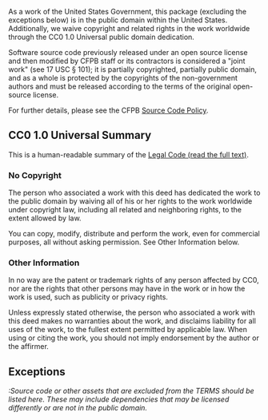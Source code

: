 As a work of the United States Government, this package (excluding the
exceptions below) is in the public domain within the United States.
Additionally, we waive copyright and related rights in the work worldwide
through the CC0 1.0 Universal public domain dedication.

Software source code previously released under an open source license and then
modified by CFPB staff or its contractors is considered a "joint work" (see 17 USC § 101); 
it is partially copyrighted, partially public domain, and as a whole is protected by
the copyrights of the non-government authors and must be released according to
the terms of the original open-source license.

For further details, please see the CFPB [Source Code Policy][policy].


## CC0 1.0 Universal Summary

This is a human-readable summary of the [Legal Code (read the full text)][CC0].

### No Copyright

The person who associated a work with this deed has dedicated the work to
the public domain by waiving all of his or her rights to the work worldwide
under copyright law, including all related and neighboring rights, to the
extent allowed by law.

You can copy, modify, distribute and perform the work, even for commercial 
purposes, all without asking permission. See Other Information below.

### Other Information

In no way are the patent or trademark rights of any person affected by CC0,
nor are the rights that other persons may have in the work or in how the
work is used, such as publicity or privacy rights.

Unless expressly stated otherwise, the person who associated a work with
this deed makes no warranties about the work, and disclaims liability for
all uses of the work, to the fullest extent permitted by applicable law.
When using or citing the work, you should not imply endorsement by the
author or the affirmer.

[policy]: http://github.com/cfpb/source-code-policy/
[CC0]: http://creativecommons.org/publicdomain/zero/1.0/legalcode


## Exceptions

_:Source code or other assets that are excluded from the TERMS should be listed
here. These may include dependencies that may be licensed differently or are
not in the public domain._






